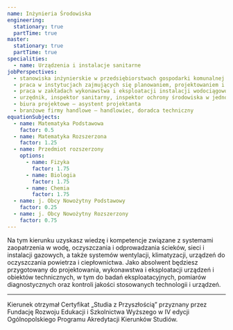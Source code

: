 ```yaml
---
name: Inżynieria Środowiska
engineering:
  stationary: true
  partTime: true
master:
  stationary: true
  partTime: true
specialities:
  - name: Urządzenia i instalacje sanitarne
jobPerspectives:
  - stanowiska inżynierskie w przedsiębiorstwach gospodarki komunalnej i sanitarnej
  - praca w instytucjach zajmujących się planowaniem, projektowaniem i realizacją inwestycji z zakresu inżynierii środowiska
  - praca w zakładach wykonawstwa i eksploatacji instalacji wodociągowo-kanalizacyjnych, sieci i instalacji gazowych, a także systemów centralnego ogrzewania, wentylacji, klimatyzacj
  - urzędnik, inspektor sanitarny, inspektor ochrony środowiska w jednostkach administracji publicznej
  - biura projektowe – asystent projektanta
  - branżowe firmy handlowe – handlowiec, doradca techniczny
equationSubjects:
  - name: Matematyka Podstawowa
    factor: 0.5
  - name: Matematyka Rozszerzona
    factor: 1.25
  - name: Przedmiot rozszerzony
    options:
      - name: Fizyka
        factor: 1.75
      - name: Biologia
        factor: 1.75
      - name: Chemia
        factor: 1.75
  - name: j. Obcy Nowożytny Podstawowy
    factor: 0.25
  - name: j. Obcy Nowożytny Rozszerzony
    factor: 0.75
---
```


Na tym kierunku uzyskasz wiedzę i kompetencje związane z systemami zaopatrzenia w wodę, oczyszczania i odprowadzania ścieków, sieci i instalacji gazowych, a także systemów wentylacji, klimatyzacji, urządzeń do oczyszczania powietrza i ciepłownictwa. Jako absolwent będziesz przygotowany do projektowania, wykonawstwa i eksploatacji urządzeń i obiektów technicznych, w tym do badań eksploatacyjnych, pomiarów diagnostycznych oraz kontroli jakości stosowanych technologii i urządzeń.

---

Kierunek otrzymał Certyfikat „Studia z Przyszłością” przyznany przez Fundację Rozwoju Edukacji i Szkolnictwa Wyższego w IV edycji Ogólnopolskiego Programu Akredytacji Kierunków Studiów.

